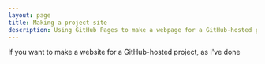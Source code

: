 ```yaml
---
layout: page
title: Making a project site
description: Using GitHub Pages to make a webpage for a GitHub-hosted project
---
```


If you want to make a website for a GitHub-hosted project, as I've
done 
